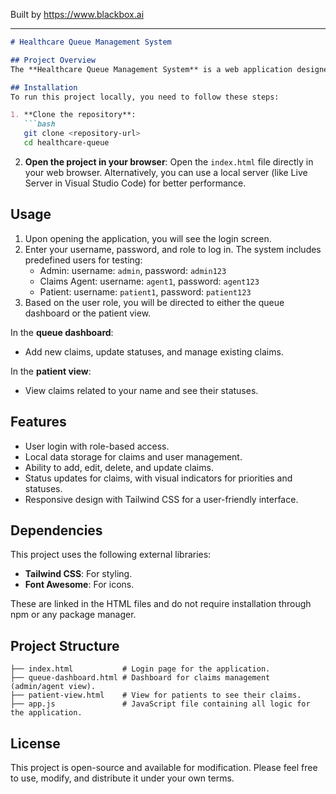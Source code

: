 
Built by https://www.blackbox.ai

---

```markdown
# Healthcare Queue Management System

## Project Overview
The **Healthcare Queue Management System** is a web application designed to streamline the management of healthcare claims and patient interactions. This system allows various roles, including administrators, claims agents, and patients, to easily navigate, contribute to, and monitor the status of their claims efficiently. It utilizes local storage to manage session data, providing a simplistic yet effective interface for users to log in and view their respective workflows.

## Installation
To run this project locally, you need to follow these steps:

1. **Clone the repository**:
   ```bash
   git clone <repository-url>
   cd healthcare-queue
   ```

2. **Open the project in your browser**:
   Open the `index.html` file directly in your web browser. Alternatively, you can use a local server (like Live Server in Visual Studio Code) for better performance.

## Usage
1. Upon opening the application, you will see the login screen.
2. Enter your username, password, and role to log in. The system includes predefined users for testing:
   - Admin: username: `admin`, password: `admin123`
   - Claims Agent: username: `agent1`, password: `agent123`
   - Patient: username: `patient1`, password: `patient123`
3. Based on the user role, you will be directed to either the queue dashboard or the patient view.

In the **queue dashboard**:
- Add new claims, update statuses, and manage existing claims.

In the **patient view**:
- View claims related to your name and see their statuses.

## Features
- User login with role-based access.
- Local data storage for claims and user management.
- Ability to add, edit, delete, and update claims.
- Status updates for claims, with visual indicators for priorities and statuses.
- Responsive design with Tailwind CSS for a user-friendly interface.

## Dependencies
This project uses the following external libraries:
- **Tailwind CSS**: For styling.
- **Font Awesome**: For icons.

These are linked in the HTML files and do not require installation through npm or any package manager.

## Project Structure
```
├── index.html           # Login page for the application.
├── queue-dashboard.html # Dashboard for claims management (admin/agent view).
├── patient-view.html    # View for patients to see their claims.
├── app.js               # JavaScript file containing all logic for the application.
```

## License
This project is open-source and available for modification. Please feel free to use, modify, and distribute it under your own terms.
```